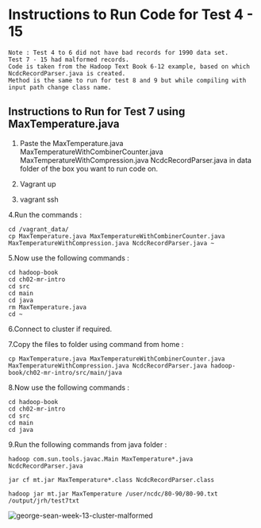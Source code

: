 # Instructions to Run Code for Test 4 - 15 

	Note : Test 4 to 6 did not have bad records for 1990 data set.
	Test 7 - 15 had malformed records.
	Code is taken from the Hadoop Text Book 6-12 example, based on which NcdcRecordParser.java is created.
	Method is the same to run for test 8 and 9 but while compiling with input path change class name.

## Instructions to Run for Test 7 using MaxTemperature.java	

1. Paste the MaxTemperature.java MaxTemperatureWithCombinerCounter.java MaxTemperatureWithCompression.java NcdcRecordParser.java in data folder of the box you want to run code on.

2. Vagrant up

3. vagrant ssh

4.Run the commands : 

	cd /vagrant_data/
	cp MaxTemperature.java MaxTemperatureWithCombinerCounter.java MaxTemperatureWithCompression.java NcdcRecordParser.java ~

5.Now use the following commands :

	cd hadoop-book
	cd ch02-mr-intro
	cd src
	cd main
	cd java
	rm MaxTemperature.java
	cd ~ 

6.Connect to cluster if required.

7.Copy the files to folder using command from home :

	cp MaxTemperature.java MaxTemperatureWithCombinerCounter.java MaxTemperatureWithCompression.java NcdcRecordParser.java hadoop-book/ch02-mr-intro/src/main/java

8.Now use the following commands :

	cd hadoop-book
	cd ch02-mr-intro
	cd src
	cd main
	cd java

9.Run the following commands from java folder :
 
	hadoop com.sun.tools.javac.Main MaxTemperature*.java NcdcRecordParser.java

	jar cf mt.jar MaxTemperature*.class NcdcRecordParser.class

	hadoop jar mt.jar MaxTemperature /user/ncdc/80-90/80-90.txt /output/jrh/test7txt

![george-sean-week-13-cluster-malformed](https://user-images.githubusercontent.com/31294255/33760637-e9ddb650-dbcb-11e7-9641-3f4ea203ed97.PNG)
	    

